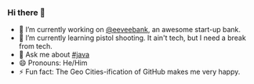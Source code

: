 ### Hi there 👋

<!--
**mlk/mlk** is a ✨ _special_ ✨ repository because its `README.md` (this file) appears on your GitHub profile.
Here are some ideas to get you started:

- 👯 I’m looking to collaborate on 
- 🤔 I’m looking for help with ...
- 📫 How to reach me:
--> 

- 🔭 I’m currently working on [@eeveebank](https://github.com/eeveebank), an awesome start-up bank.
- 🌱 I’m currently learning pistol shooting. It ain't tech, but I need a break from tech.
- 💬 Ask me about [#java](https://www.java.com/)
- 😄 Pronouns: He/Him
- ⚡ Fun fact: The Geo Cities-ification of GitHub makes me very happy.
